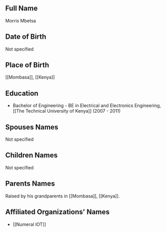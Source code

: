 ## Full Name
Morris Mbetsa

## Date of Birth
Not specified

## Place of Birth
[[Mombasa]], [[Kenya]]

## Education
- Bachelor of Engineering - BE in Electrical and Electronics Engineering, [[The Technical University of Kenya]] (2007 - 2011)

## Spouses Names
Not specified

## Children Names
Not specified

## Parents Names
Raised by his grandparents in [[Mombasa]], [[Kenya]].

## Affiliated Organizations' Names
- [[Numeral IOT]]


